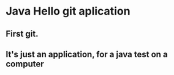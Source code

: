 # Java Hello git aplication
## First git.


## It's just an application, for a java test on a computer